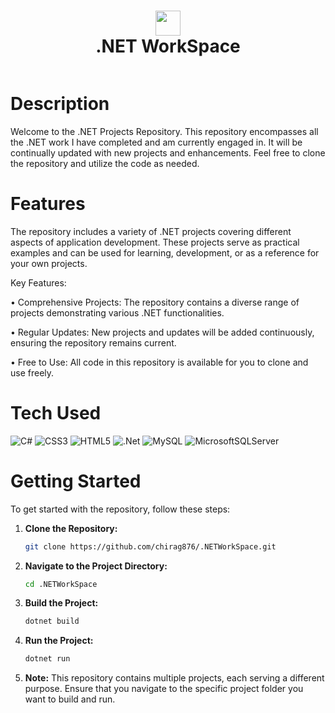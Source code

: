 <div align="center">
      <h1> <img src="https://upload.wikimedia.org/wikipedia/commons/0/0d/C_Sharp_wordmark.svg" width="40px" style="vertical-align: middle;" /><br/>.NET WorkSpace</h1>
     </div>
<p align="center"> <a href="https://www.linkedin.com/in/chiraggupta1706" target="_blank"><img alt="" src="https://img.shields.io/badge/LinkedIn-0077B5?style=normal&logo=linkedin&logoColor=white" style="vertical-align:center" /></a> </p>

# Description
Welcome to the .NET Projects Repository. This repository encompasses all the .NET work I have completed and am currently engaged in. It will be continually updated with new projects and enhancements. Feel free to clone the repository and utilize the code as needed.

# Features
The repository includes a variety of .NET projects covering different aspects of application development. These projects serve as practical examples and can be used for learning, development, or as a reference for your own projects.

Key Features:

• Comprehensive Projects: The repository contains a diverse range of projects demonstrating various .NET functionalities.

• Regular Updates: New projects and updates will be added continuously, ensuring the repository remains current.

• Free to Use: All code in this repository is available for you to clone and use freely.

# Tech Used
 ![C#](https://img.shields.io/badge/c%23-%23239120.svg?style=for-the-badge&logo=c-sharp&logoColor=white) ![CSS3](https://img.shields.io/badge/css3-%231572B6.svg?style=for-the-badge&logo=css3&logoColor=white) ![HTML5](https://img.shields.io/badge/html5-%23E34F26.svg?style=for-the-badge&logo=html5&logoColor=white) ![.Net](https://img.shields.io/badge/.NET-5C2D91?style=for-the-badge&logo=.net&logoColor=white) ![MySQL](https://img.shields.io/badge/mysql-%2300f.svg?style=for-the-badge&logo=mysql&logoColor=white) ![MicrosoftSQLServer](https://img.shields.io/badge/Microsoft%20SQL%20Sever-CC2927?style=for-the-badge&logo=microsoft%20sql%20server&logoColor=white)
      
# Getting Started

To get started with the repository, follow these steps:

1. **Clone the Repository:**
    ```bash
    git clone https://github.com/chirag876/.NETWorkSpace.git
    ```

2. **Navigate to the Project Directory:**
    ```bash
    cd .NETWorkSpace
    ```

3. **Build the Project:**
    ```bash
    dotnet build
    ```

4. **Run the Project:**
    ```bash
    dotnet run
    ```
5. **Note:** This repository contains multiple projects, each serving a different purpose. Ensure that you navigate to the specific project folder you want to build and run.

<!-- </> with 💛 by readMD (https://readmd.itsvg.in) -->
    
